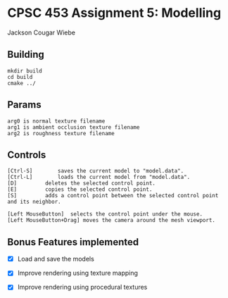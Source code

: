 # CPSC 453 Assignment 5: Modelling
Jackson Cougar Wiebe

## Building

    mkdir build
    cd build
    cmake ../

## Params

    arg0 is normal texture filename
    arg1 is ambient occlusion texture filename
    arg2 is roughness texture filename

## Controls

    [Ctrl-S]	    saves the current model to "model.data".
    [Ctrl-L]	    loads the current model from "model.data".
    [D]			deletes the selected control point.
    [E]			copies the selected control point.
    [S]			adds a control point between the selected control point and its neighbor.

    [Left MouseButton]	selects the control point under the mouse.
    [Left MouseButton+Drag] moves the camera around the mesh viewport.

## Bonus Features implemented

- [x] Load and save the models
- [x] Improve rendering using texture mapping
- [x] Improve rendering using procedural textures

